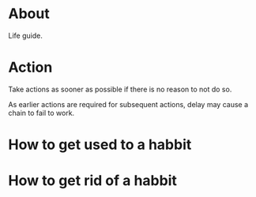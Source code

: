# About
Life guide.

# Action
Take actions as sooner as possible if there is no reason to not do so.

As earlier actions are required for subsequent actions, delay may cause a chain to fail to work.

# How to get used to a habbit

# How to get rid of a habbit